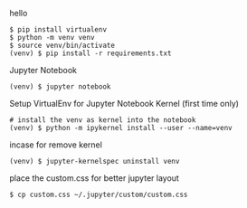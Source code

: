 hello

```
$ pip install virtualenv
$ python -m venv venv
$ source venv/bin/activate
(venv) $ pip install -r requirements.txt
```

Jupyter Notebook

```
(venv) $ jupyter notebook
```

Setup VirtualEnv for Jupyter Notebook Kernel (first time only)

```
# install the venv as kernel into the notebook
(venv) $ python -m ipykernel install --user --name=venv
```

incase for remove kernel

```
(venv) $ jupyter-kernelspec uninstall venv 
```

place the custom.css for better jupyter layout

```
$ cp custom.css ~/.jupyter/custom/custom.css
```